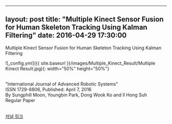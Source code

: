 ----
layout: post
title:  "Multiple Kinect Sensor Fusion for Human Skeleton Tracking Using Kalman Filtering"
date:   2016-04-29 17:30:00
---

Multiple Kinect Sensor Fusion for Human Skeleton Tracking Using Kalman Filtering<br>

![_config.yml]({{ site.baseurl }}/images/Multiple_Kinect_Result/Multiple Kinect Result.jpg){: width="50%" height="50%"}<br>

<br>"International Journal of Advanced Robotic Systems"<br> ISSN 1729-8806, Published: April 7, 2016 <br>
By Sungphill Moon, Youngbin Park, Dong Wook Ko and Il Hong Suh	<br>
Regular Paper <br>

<br>[저널 링크](https://journals.sagepub.com/doi/full/10.5772/62415)<br>
